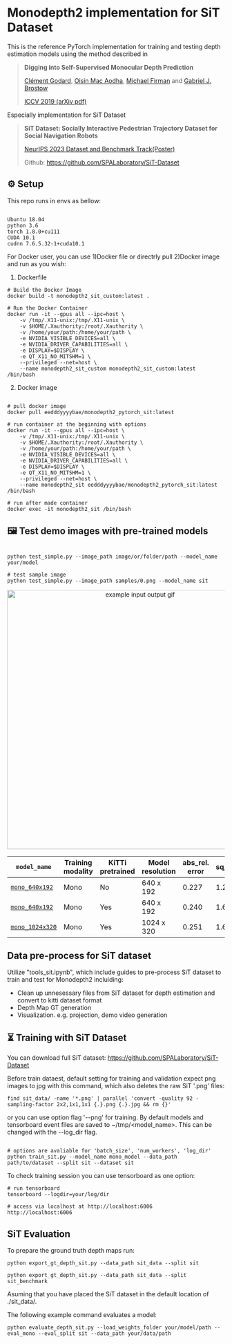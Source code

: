 # Monodepth2 implementation for SiT Dataset

This is the reference PyTorch implementation for training and testing depth estimation models using the method described in

> **Digging into Self-Supervised Monocular Depth Prediction**
>
> [Clément Godard](http://www0.cs.ucl.ac.uk/staff/C.Godard/), [Oisin Mac Aodha](http://vision.caltech.edu/~macaodha/), [Michael Firman](http://www.michaelfirman.co.uk) and [Gabriel J. Brostow](http://www0.cs.ucl.ac.uk/staff/g.brostow/)
>
> [ICCV 2019 (arXiv pdf)](https://arxiv.org/abs/1806.01260)
>

Especially implementation for SiT Dataset
> **SiT Dataset: Socially Interactive Pedestrian Trajectory Dataset for Social Navigation Robots**
>
> [NeurIPS 2023 Dataset and Benchmark Track(Poster)]([https://github.com/SPALaboratory/SiT-Dataset](https://neurips.cc/virtual/2023/poster/73508))
> 
> Github: https://github.com/SPALaboratory/SiT-Dataset
>


## ⚙️ Setup

This repo runs in envs as bellow:
```shell

Ubuntu 18.04
python 3.6
torch 1.8.0+cu111
CUDA 10.1
cudnn 7.6.5.32-1+cuda10.1

```

For Docker user, you can use 1)Docker file or directrly pull 2)Docker image and run as you wish:

1) Dockerfile
```
# Build the Docker Image
docker build -t monodepth2_sit_custom:latest .

# Run the Docker Container
docker run -it --gpus all --ipc=host \
    -v /tmp/.X11-unix:/tmp/.X11-unix \
    -v $HOME/.Xauthority:/root/.Xauthority \
    -v /home/your/path:/home/your/path \
    -e NVIDIA_VISIBLE_DEVICES=all \
    -e NVIDIA_DRIVER_CAPABILITIES=all \
    -e DISPLAY=$DISPLAY \
    -e QT_X11_NO_MITSHM=1 \
    --privileged --net=host \
    --name monodepth2_sit_custom monodepth2_sit_custom:latest /bin/bash

```



2) Docker image
```shell

# pull docker image
docker pull eedddyyyybae/monodepth2_pytorch_sit:latest

# run container at the beginning with options
docker run -it --gpus all --ipc=host \
    -v /tmp/.X11-unix:/tmp/.X11-unix \
    -v $HOME/.Xauthority:/root/.Xauthority \
    -v /home/your/path:/home/your/path \
    -e NVIDIA_VISIBLE_DEVICES=all \
    -e NVIDIA_DRIVER_CAPABILITIES=all \
    -e DISPLAY=$DISPLAY \
    -e QT_X11_NO_MITSHM=1 \
    --privileged --net=host \
    --name monodepth2_sit eedddyyyybae/monodepth2_pytorch_sit:latest /bin/bash

# run after made container
docker exec -it monodepth2_sit /bin/bash

```




## 🖼️ Test demo images with pre-trained models




```shell

python test_simple.py --image_path image/or/folder/path --model_name your/model

# test sample image
python test_simple.py --image_path samples/0.png --model_name sit

```

<p align="center">
  <img src="demo.gif" alt="example input output gif" width="600" />
</p>





| `model_name`          | Training modality | KiTTi pretrained | Model resolution  | abs_rel. error |  sq_rel  | rmse | rmse_log |       a1 |       a2 |       a3 | 
|-----------------------|-------------------|------------------|-------------------|----------------|----------|------|----------|----------|----------|----------|
| [`mono_640x192`](https://drive.google.com/file/d/16xXSrC4ks-Nfr5iVwleELw-Au1wqqwou/view?usp=drive_link)          | Mono              | No | 640 x 192 | 0.227                 |  1.240  |   5.092  |   0.336  |   0.638  |   0.855  |   0.931  |
| [`mono_640x192`](https://drive.google.com/file/d/1Lkq1Wcd-lsV_fZyirdQrkWB469J_mclL/view?usp=drive_link)   | Mono     | Yes | 640 x 192   | 0.240  |   1.633  |   5.092  |   0.350  |    0.634  |   0.856  |  0.933  |
| [`mono_1024x320`](https://drive.google.com/file/d/1gELAaImRAgD0k2f8gck2N05NbFEDMiXr/view?usp=drive_link) | Mono     | Yes | 1024 x 320 | 0.251  |   1.619  |   5.110  |   0.362  |   0.626  |   0.848  |   0.924  |


## Data pre-process for SiT dataset

Utilize "tools_sit.ipynb", which include guides to pre-process SiT dataset to train and test for Monodepth2 incluiding:
- Clean up unnesessary files from SiT dataset for depth estimation and convert to kitti dataset format
- Depth Map GT generation
- Visualization. e.g. projection, demo video generation


## ⏳ Training with SiT Dataset
You can download full SiT dataset: 
https://github.com/SPALaboratory/SiT-Dataset

Before train dataest, default setting for training and validation expect png images to jpg with this command, which also deletes the raw SiT '.png' files:
```
find sit_data/ -name '*.png' | parallel 'convert -quality 92 -sampling-factor 2x2,1x1,1x1 {.}.png {.}.jpg && rm {}'
```

or you can use option flag '--png' for training.
By default models and tensorboard event files are saved to ~/tmp/<model_name>. This can be changed with the --log_dir flag.
```

# options are avaliable for 'batch_size', 'num_workers', 'log_dir'
python train_sit.py --model_name mono_model --data_path path/to/dataset --split sit --dataset sit

```
To check training session you can use tensorboard as one option:

```
# run tensorboard
tensorboard --logdir=your/log/dir

# access via localhost at http://localhost:6006
http://localhost:6006
```



## SiT Evaluation
To prepare the ground truth depth maps run:
```
python export_gt_depth_sit.py --data_path sit_data --split sit

python export_gt_depth_sit.py --data_path sit_data --split sit_benchmark

```
Asuming that you have placed the SiT dataset in the default location of ./sit_data/.

The following example command evaluates a model:

```
python evaluate_depth_sit.py --load_weights_folder your/model/path --eval_mono --eval_split sit --data_path your/data/path
```


